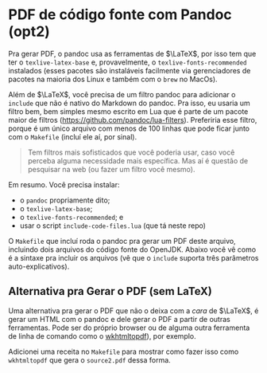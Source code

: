 # PDF de código fonte com Pandoc (opt2)

Pra gerar PDF, o pandoc usa as ferramentas de $\LaTeX$,
por isso tem que ter o `texlive-latex-base` e, provavelmente, o
`texlive-fonts-recommended` instalados (esses pacotes são
instaláveis facilmente via gerenciadores de pacotes na maioria
dos Linux e também com o `brew` no MacOs).

Além de $\LaTeX$, você precisa de um filtro pandoc para
adicionar o `include` que não é nativo do Markdown do pandoc. Pra
isso, eu usaria um filtro bem, bem simples mesmo escrito em Lua que
é parte de um pacote maior de filtros
(https://github.com/pandoc/lua-filters).  Preferiria esse filtro,
porque é um único arquivo com menos de 100 linhas que pode ficar
junto com o `Makefile` (incluí ele aí, por sinal).

> Tem filtros mais sofisticados que você poderia usar, caso você
> perceba alguma necessidade mais específica. Mas aí é questão de
> pesquisar na web (ou fazer um filtro você mesmo).

Em resumo. Você precisa instalar:

- o `pandoc` propriamente dito;
- o `texlive-latex-base`;
- o `texlive-fonts-recommended`; e
- usar o script `include-code-files.lua` (que tá neste repo)

O `Makefile` que incluí roda o pandoc pra gerar um PDF deste
arquivo, incluindo dois arquivos do código fonte do OpenJDK.
Abaixo você vê como é a sintaxe pra incluir os arquivos (vê
que o `include` suporta três parâmetros auto-explicativos).

## Alternativa pra Gerar o PDF (sem LaTeX)

Uma alternativa pra gerar o PDF que não o deixa com a _cara_ de
$\LaTeX$, é gerar um HTML com o pandoc e dele gerar o PDF a partir de
outras
ferramentas. Pode ser do próprio browser ou de alguma outra ferramenta
de linha de comando como o
[wkhtmltopdf](https://github.com/wkhtmltopdf/wkhtmltopdf)),
por exemplo.

Adicionei uma receita no `Makefile` para mostrar como fazer
isso como `wkhtmltopdf` que gera o `source2.pdf` dessa forma.
